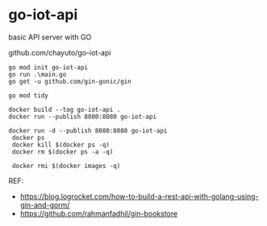 # go-iot-api

basic API server with GO

github.com/chayuto/go-iot-api

```
go mod init go-iot-api
go run .\main.go
go get -u github.com/gin-gonic/gin

go mod tidy

docker build --tag go-iot-api .
docker run --publish 8080:8080 go-iot-api

docker run -d --publish 8080:8080 go-iot-api 
 docker ps
 docker kill $(docker ps -q)
 docker rm $(docker ps -a -q)

 docker rmi $(docker images -q)
```

REF:
- https://blog.logrocket.com/how-to-build-a-rest-api-with-golang-using-gin-and-gorm/
- https://github.com/rahmanfadhil/gin-bookstore
